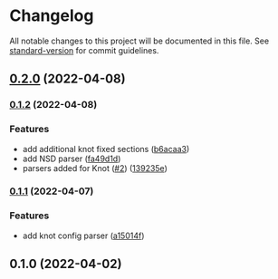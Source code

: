 # Changelog

All notable changes to this project will be documented in this file. See [standard-version](https://github.com/conventional-changelog/standard-version) for commit guidelines.

## [0.2.0](https://github.com/NicTool/dns-nameserver/compare/v0.1.2...v0.2.0) (2022-04-08)

### [0.1.2](https://github.com/NicTool/dns-nameserver/compare/v0.1.0...v0.1.2) (2022-04-08)


### Features

* add additional knot fixed sections ([b6acaa3](https://github.com/NicTool/dns-nameserver/commit/b6acaa301de2247059ec13dc0c2701aa36a101a0))
* add NSD parser ([fa49d1d](https://github.com/NicTool/dns-nameserver/commit/fa49d1da91e3e3bb2ac40d03bdfe60ea71b03710))
* parsers added for Knot ([#2](https://github.com/NicTool/dns-nameserver/issues/2)) ([139235e](https://github.com/NicTool/dns-nameserver/commit/139235e8acd105ce872cddb22224e1470c972cbe))

### [0.1.1](https://github.com/NicTool/dns-nameserver/compare/v0.1.0...v0.1.1) (2022-04-07)


### Features

* add knot config parser ([a15014f](https://github.com/NicTool/dns-nameserver/commit/a15014f92268e361a4a37952d6e2c66173395083))

## 0.1.0 (2022-04-02)
